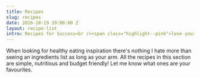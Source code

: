 ```yaml
---
title: Recipes
slug: recipes
date: 2016-10-19 19:00:00 Z
layout: recipe-list
intro: Recipes for Success<br /><span class="highlight--pink">love your tummy</span>
---
```


When looking for healthy eating inspiration there's nothing I hate more than seeing an ingredients list as long as your arm. All the recipes in this section are simple, nutritious and budget friendly! Let me know what ones are your favourites.
